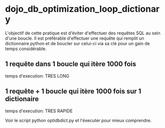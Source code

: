 # dojo_db_optimization_loop_dictionary

L'objectif de cette pratique est d'éviter d'effectuer des requêtes SQL au sein d'une boucle. Il est préférable d'effectuer une requête qui remplit un dictionnaire python et de boucler sur celui-ci via sa clé pour un gain de temps considérable.

## 1 requête dans 1 boucle qui itère 1000 fois
temps d'execution: TRES LONG

## 1 requête + 1 boucle qui itère 1000 fois sur 1 dictionaire 
temps d'execution: TRES RAPIDE

Voir le script python optidbdict.py et l'éxecuter pour mieux comprendre.
